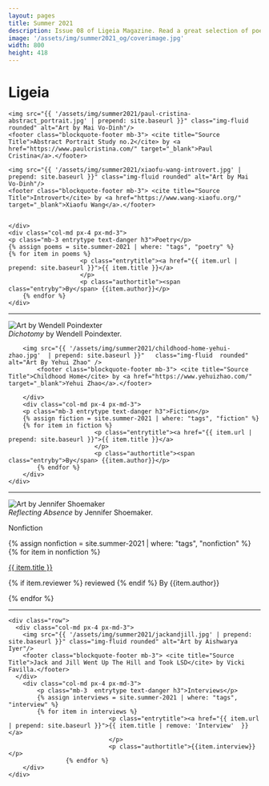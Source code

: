 ```yaml
---
layout: pages
title: Summer 2021
description: Issue 08 of Ligeia Magazine. Read a great selection of poetry, fiction, nonfiction, and interviews.
image: '/assets/img/summer2021_og/coverimage.jpg'
width: 800
height: 418
---
```

<div class="jumbotron jumbotron-fluid padding-main">
	<div class="container h-100">
		<div class="row h-100">
			<div class="col text-center my-auto pb-4">
				<div class="m-3 p-2 m-md-4 p-md-3">
					<h1 class="text-center display-4  ligeia-title">
            Ligeia
          </h1>
				</div>
			</div>
		</div>
	</div>
</div>
<div class="container mt-4">

<div class="row">
	<div class="col-md px-4 px-md-3">

	<img src="{{ '/assets/img/summer2021/paul-cristina-abstract_portrait.jpg' | prepend: site.baseurl }}" class="img-fluid rounded" alt="Art by Mai Vo-Dinh"/>
	<footer class="blockquote-footer mb-3"> <cite title="Source Title">Abstract Portrait Study no.2</cite> by <a href="https://www.paulcristina.com/" target="_blank">Paul Cristina</a>.</footer>

	<img src="{{ '/assets/img/summer2021/xiaofu-wang-introvert.jpg' | prepend: site.baseurl }}" class="img-fluid rounded" alt="Art by Mai Vo-Dinh"/>
	<footer class="blockquote-footer mb-3"> <cite title="Source Title">Introvert</cite> by <a href="https://www.wang-xiaofu.org/" target="_blank">Xiaofu Wang</a>.</footer>


	</div>
	<div class="col-md px-4 px-md-3">
	<p class="mb-3 entrytype text-danger h3">Poetry</p>
	{% assign poems = site.summer-2021 | where: "tags", "poetry" %}
	{% for item in poems %}
						<p class="entrytitle"><a href="{{ item.url | prepend: site.baseurl }}">{{ item.title }}</a>
						</p>
						<p class="authortitle"><span class="entryby">By</span> {{item.author}}</p>
	    {% endfor %}
	</div>
</div>
<hr />

<div class="row">
		<div class="col-md px-4 px-md-3">
		<img src="{{ '/assets/img/summer2021/dichotomy.jpg' | prepend: site.baseurl }}"   class="img-fluid  rounded" alt="Art by Wendell Poindexter" />
		<footer class="blockquote-footer mb-3"> <cite title="Source Title">Dichotomy</cite> by Wendell Poindexter.</footer>

		<img src="{{ '/assets/img/summer2021/childhood-home-yehui-zhao.jpg'  | prepend: site.baseurl }}"   class="img-fluid  rounded" alt="Art By Yehui Zhao" />
			<footer class="blockquote-footer mb-3"> <cite title="Source Title">Childhood Home</cite> by <a href="https://www.yehuizhao.com/" target="_blank">Yehui Zhao</a>.</footer>

		</div>
		<div class="col-md px-4 px-md-3">
		<p class="mb-3 entrytype text-danger h3">Fiction</p>
		{% assign fiction = site.summer-2021 | where: "tags", "fiction" %}
		{% for item in fiction %}
							<p class="entrytitle"><a href="{{ item.url | prepend: site.baseurl }}">{{ item.title }}</a>
							</p>
							<p class="authortitle"><span class="entryby">By</span> {{item.author}}</p>
		    {% endfor %}
		</div>
	</div>
<hr />

  <div class="row">
    <div class="col-md px-4 px-md-3">
		<img src="{{ '/assets/img/summer2021/reflecting_absence.jpg' | prepend: site.baseurl }}" class="img-fluid rounded" alt="Art by Jennifer Shoemaker"/>
			<footer class="blockquote-footer mb-3"> <cite title="Source Title">Reflecting Absence</cite> by Jennifer Shoemaker.</footer>
    </div>
		<div class="col-md px-4 px-md-3">
			<p class="mb-3  entrytype text-danger h3">Nonfiction</p>
			{% assign nonfiction = site.summer-2021 | where: "tags", "nonfiction" %}
			{% for item in nonfiction %}
								<p class="entrytitle"><a href="{{ item.url | prepend: site.baseurl }}">{{ item.title }}</a>
								</p>
								<p class="authortitle"><span class="entryby">{% if item.reviewer %} reviewed {% endif %} By</span> {{item.author}}</p>
					{% endfor %}
		</div>
  </div>
  <hr />

	<div class="row">
	  <div class="col-md px-4 px-md-3">
		<img src="{{ '/assets/img/summer2021/jackandjill.jpg' | prepend: site.baseurl }}" class="img-fluid rounded" alt="Art by Aishwarya Iyer"/>
		<footer class="blockquote-footer mb-3"> <cite title="Source Title">Jack and Jill Went Up The Hill and Took LSD</cite> by Vicki Favilla.</footer>
	  </div>
		<div class="col-md px-4 px-md-3">
			<p class="mb-3  entrytype text-danger h3">Interviews</p>
			{% assign interviews = site.summer-2021 | where: "tags", "interview" %}
			{% for item in interviews %}
								<p class="entrytitle"><a href="{{ item.url | prepend: site.baseurl }}">{{ item.title | remove: 'Interview'  }}</a>
								</p>
								<p class="authortitle">{{item.interview}}</p>
					{% endfor %}
		</div>
	</div>
</div>
